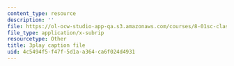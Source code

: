 ```yaml
---
content_type: resource
description: ''
file: https://ol-ocw-studio-app-qa.s3.amazonaws.com/courses/8-01sc-classical-mechanics-fall-2016/4c5494f5f47f5d1aa364ca6f024d4931_1s6_4qX-u2o.srt
file_type: application/x-subrip
resourcetype: Other
title: 3play caption file
uid: 4c5494f5-f47f-5d1a-a364-ca6f024d4931
---
```

